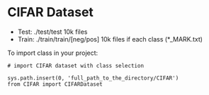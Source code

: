 # CIFAR Dataset
 
* Test: ./test/test  10k files
* Train: ./train/train/[neg/pos] 10k files if each class (*_MARK.txt)

To import class in your project:
~~~~
# import CIFAR dataset with class selection

sys.path.insert(0, 'full_path_to_the_directory/CIFAR')
from CIFAR import CIFARDataset
~~~~
